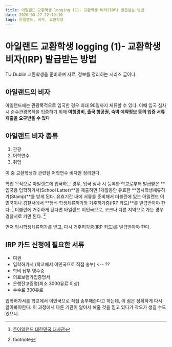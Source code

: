 ```yaml
---
title: 아일랜드 교환학생 logging (1)- 교환학생 비자(IRP) 발급받는 방법
date: 2020-03-27 22:19:10
tags: 아일랜드, 비자, 교환학생
---
```

# 아일랜드 교환학생 logging (1)- 교환학생 비자(IRP) 발급받는 방법

TU Dublin 교환학생을 준비하며 자료, 정보를 정리하는 시리즈 글이다.


## 아일랜드의 비자
아일랜드에는 관광목적으로 입국한 경우 최대 90일까지 체류할 수 있다.
이때 입국 심사 시 순수관광목적을 입증하기 위해 **여행경비, 출국 항공권, 숙박 예약정보 등의 입증 서류 제출을 요구받을 수 있다**

## 아일랜드 비자 종류
1. 관광
2. 어학연수
3. 취업

이 중 교환학생과 관련된 어학연수 비자만 정리한다.

학업 목적으로 아일랜드에 입국하는 경우, 입국 심사 시 등록한 학교로부터 발급받은 **입국용 입학허가서(School Letter)**을 제출하면 1개월동안 유효한 **임시학생체류허가(Stamp)**를 받게 된다.
유효기간 내에 서류를 준비해서 더블린에 있는 아일랜드 이민국이나 경찰서에서 **정식 학생체류허가와 거주허가증(IRP 카드)**를 발급받아야 한다. [^1]
더블린에 거주하게 된다면 아일랜드 이민국으로, 코크나 다른 지역으로 가는 경우 경찰서로 가면 된다. [^2]

먼저 임시학생체류허가를 받고, 다시 거주허가증(IRP 카드)를 발급받아야 한다.

## IRP 카드 신청에 필요한 서류
- 여권
- 입학허가서 (학교에서 이민국으로 직접 송부) <-- ??
- 학비 납부 영수증
- 의료보험가입증명서
- 은행잔고증명(최소 3000유료 이상)
- 수수료 300유로

입학허가서를 학교에서 이민국으로 직접 송부해준다고 하는데, 이 점은 정확하게 다시 알아봐야한다. 이 과정에서 다른 기관이 알아서 해줄 것을 믿고 있다가 착오가 생길 수도 있으니.



[^1]: [주아일랜드 대한민국 대사관](http://overseas.mofa.go.kr/ie-ko/brd/m_8227/view.do?seq=1179165&srchFr=&amp;srchTo=&amp;srchWord=&amp;srchTp=&amp;multi_itm_seq=0&amp;itm_seq_1=0&amp;itm_seq_2=0&amp;company_cd=&amp;company_nm=&page=1)

[^2]: footnote
